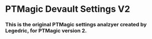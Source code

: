 # PTMagic Devault Settings V2

### This is the original PTMagic settings analzyer created by Legedric, for PTMagic version 2.
